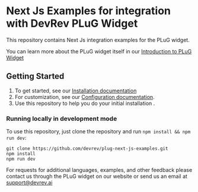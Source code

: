 
# Next Js Examples for integration with DevRev PLuG Widget
This repository contains Next Js integration examples for the PLuG widget.

You can learn more about the PLuG widget itself in our [Introduction to PLuG Widget](https://devrev.ai/docs/plug/introduction)

## Getting Started
1. To get started, see our [Installation documentation](https://devrev.ai/docs/plug/installation)
2. For customization, see our [Configuration documentation](https://devrev.ai/docs/plug/configuration).
3. Use this repository to help you do your initial installation . 

### Running locally in development mode

To use this repository, just clone the repository and run `npm install && npm run dev`:

    git clone https://github.com/devrev/plug-next-js-examples.git
    npm install
    npm run dev

For requests for additional languages, examples, and other feedback please contact us through the PLuG widget on our website or send us an email at support@devrev.ai
